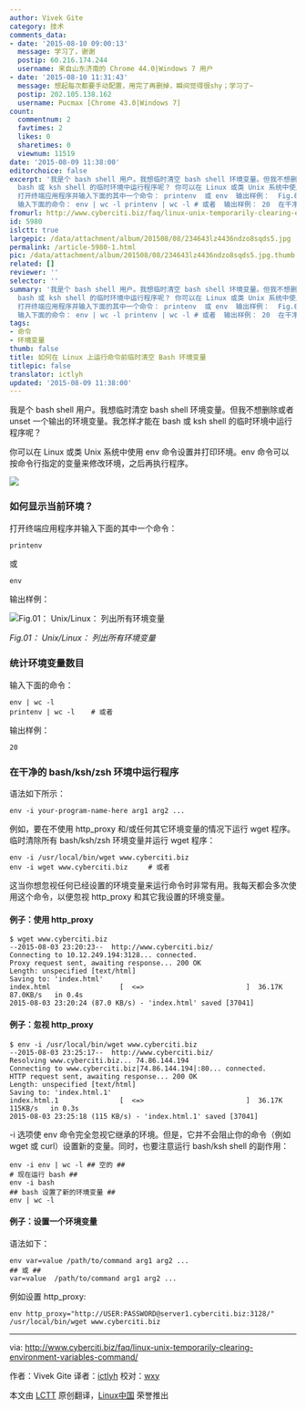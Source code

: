 ```yaml
---
author: Vivek Gite
category: 技术
comments_data:
- date: '2015-08-10 09:00:13'
  message: 学习了，谢谢
  postip: 60.216.174.244
  username: 来自山东济南的 Chrome 44.0|Windows 7 用户
- date: '2015-08-10 11:31:43'
  message: 想起每次都要手动配置，用完了再删掉，瞬间觉得很shy；学习了~
  postip: 202.105.138.162
  username: Pucmax [Chrome 43.0|Windows 7]
count:
  commentnum: 2
  favtimes: 2
  likes: 0
  sharetimes: 0
  viewnum: 11519
date: '2015-08-09 11:38:00'
editorchoice: false
excerpt: '我是个 bash shell 用户。我想临时清空 bash shell 环境变量。但我不想删除或者 unset 一个输出的环境变量。我怎样才能在
  bash 或 ksh shell 的临时环境中运行程序呢？ 你可以在 Linux 或类 Unix 系统中使用 env 命令设置并打印环境。env 命令可以按命令行指定的变量来修改环境，之后再执行程序。  如何显示当前环境？
  打开终端应用程序并输入下面的其中一个命令： printenv  或 env  输出样例：  Fig.01： Unix/Linux： 列出所有环境变量 统计环境变量数目
  输入下面的命令： env | wc -l printenv | wc -l # 或者  输出样例： 20  在干净'
fromurl: http://www.cyberciti.biz/faq/linux-unix-temporarily-clearing-environment-variables-command/
id: 5980
islctt: true
largepic: /data/attachment/album/201508/08/234643lz4436ndzo8sqds5.jpg
permalink: /article-5980-1.html
pic: /data/attachment/album/201508/08/234643lz4436ndzo8sqds5.jpg.thumb.jpg
related: []
reviewer: ''
selector: ''
summary: '我是个 bash shell 用户。我想临时清空 bash shell 环境变量。但我不想删除或者 unset 一个输出的环境变量。我怎样才能在
  bash 或 ksh shell 的临时环境中运行程序呢？ 你可以在 Linux 或类 Unix 系统中使用 env 命令设置并打印环境。env 命令可以按命令行指定的变量来修改环境，之后再执行程序。  如何显示当前环境？
  打开终端应用程序并输入下面的其中一个命令： printenv  或 env  输出样例：  Fig.01： Unix/Linux： 列出所有环境变量 统计环境变量数目
  输入下面的命令： env | wc -l printenv | wc -l # 或者  输出样例： 20  在干净'
tags:
- 命令
- 环境变量
thumb: false
title: 如何在 Linux 上运行命令前临时清空 Bash 环境变量
titlepic: false
translator: ictlyh
updated: '2015-08-09 11:38:00'
---
```


我是个 bash shell 用户。我想临时清空 bash shell 环境变量。但我不想删除或者 unset 一个输出的环境变量。我怎样才能在 bash 或 ksh shell 的临时环境中运行程序呢？


你可以在 Linux 或类 Unix 系统中使用 env 命令设置并打印环境。env 命令可以按命令行指定的变量来修改环境，之后再执行程序。


![](/data/attachment/album/201508/08/234643lz4436ndzo8sqds5.jpg)


### 如何显示当前环境？


打开终端应用程序并输入下面的其中一个命令：



```
printenv

```

或



```
env

```

输出样例：


![Fig.01： Unix/Linux： 列出所有环境变量](/data/attachment/album/201508/08/234703bjxggfndgrsxr9gz.jpg)


*Fig.01： Unix/Linux： 列出所有环境变量*


### 统计环境变量数目


输入下面的命令：



```
env | wc -l
printenv | wc -l    # 或者

```

输出样例：



```
20

```

### 在干净的 bash/ksh/zsh 环境中运行程序


语法如下所示：



```
env -i your-program-name-here arg1 arg2 ...

```

例如，要在不使用 http\_proxy 和/或任何其它环境变量的情况下运行 wget 程序。临时清除所有 bash/ksh/zsh 环境变量并运行 wget 程序：



```
env -i /usr/local/bin/wget www.cyberciti.biz
env -i wget www.cyberciti.biz     # 或者

```

这当你想忽视任何已经设置的环境变量来运行命令时非常有用。我每天都会多次使用这个命令，以便忽视 http\_proxy 和其它我设置的环境变量。


#### 例子：使用 http\_proxy



```
$ wget www.cyberciti.biz
--2015-08-03 23:20:23--  http://www.cyberciti.biz/
Connecting to 10.12.249.194:3128... connected.
Proxy request sent, awaiting response... 200 OK
Length: unspecified [text/html]
Saving to: 'index.html'
index.html                 [  <=>                         ]  36.17K  87.0KB/s   in 0.4s
2015-08-03 23:20:24 (87.0 KB/s) - 'index.html' saved [37041]

```

#### 例子：忽视 http\_proxy



```
$ env -i /usr/local/bin/wget www.cyberciti.biz
--2015-08-03 23:25:17--  http://www.cyberciti.biz/
Resolving www.cyberciti.biz... 74.86.144.194
Connecting to www.cyberciti.biz|74.86.144.194|:80... connected.
HTTP request sent, awaiting response... 200 OK
Length: unspecified [text/html]
Saving to: 'index.html.1'
index.html.1               [  <=>                         ]  36.17K   115KB/s   in 0.3s
2015-08-03 23:25:18 (115 KB/s) - 'index.html.1' saved [37041]

```

-i 选项使 env 命令完全忽视它继承的环境。但是，它并不会阻止你的命令（例如 wget 或 curl）设置新的变量。同时，也要注意运行 bash/ksh shell 的副作用：



```
env -i env | wc -l ## 空的 ##
# 现在运行 bash ##
env -i bash
## bash 设置了新的环境变量 ##
env | wc -l

```

#### 例子：设置一个环境变量


语法如下：



```
env var=value /path/to/command arg1 arg2 ...
## 或 ## 
var=value  /path/to/command arg1 arg2 ...

```

例如设置 http\_proxy:



```
env http_proxy="http://USER:PASSWORD@server1.cyberciti.biz:3128/" /usr/local/bin/wget www.cyberciti.biz

```



---


via: <http://www.cyberciti.biz/faq/linux-unix-temporarily-clearing-environment-variables-command/>


作者：Vivek Gite 译者：[ictlyh](https://github.com/ictlyh) 校对：[wxy](https://github.com/wxy)


本文由 [LCTT](https://github.com/LCTT/TranslateProject) 原创翻译，[Linux中国](https://linux.cn/) 荣誉推出
